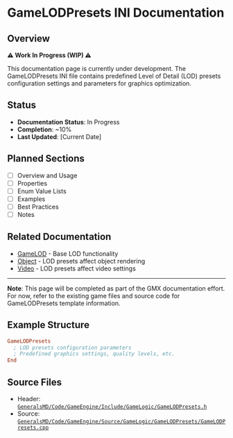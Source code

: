 # GameLODPresets INI Documentation

## Overview

**⚠️ Work In Progress (WIP) ⚠️**

This documentation page is currently under development. The GameLODPresets INI file contains predefined Level of Detail (LOD) presets configuration settings and parameters for graphics optimization.

## Status

- **Documentation Status**: In Progress
- **Completion**: ~10%
- **Last Updated**: [Current Date]

## Planned Sections

- [ ] Overview and Usage
- [ ] Properties
- [ ] Enum Value Lists
- [ ] Examples
- [ ] Best Practices
- [ ] Notes

## Related Documentation

- [GameLOD](GameLOD.md) - Base LOD functionality
- [Object](Object.md) - LOD presets affect object rendering
- [Video](Video.md) - LOD presets affect video settings

---

**Note**: This page will be completed as part of the GMX documentation effort. For now, refer to the existing game files and source code for GameLODPresets template information.

## Example Structure

```ini
GameLODPresets
  ; LOD presets configuration parameters
  ; Predefined graphics settings, quality levels, etc.
End
```

## Source Files

- Header: [`GeneralsMD/Code/GameEngine/Include/GameLogic/GameLODPresets.h`](../GeneralsMD/Code/GameEngine/Include/GameLogic/GameLODPresets.h)
- Source: [`GeneralsMD/Code/GameEngine/Source/GameLogic/GameLODPresets/GameLODPresets.cpp`](../GeneralsMD/Code/GameEngine/Source/GameLogic/GameLODPresets/GameLODPresets.cpp)
